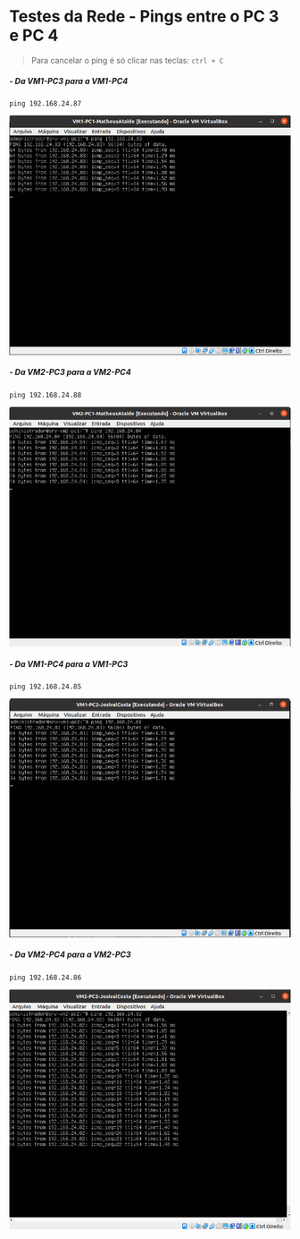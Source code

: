 # Testes da Rede - Pings entre o PC 3 e PC 4

> Para cancelar o ping é só clicar nas teclas: ``ctrl + C``
##### - Da VM1-PC3 para a VM1-PC4

    ping 192.168.24.87
    
<img src="/Projeto/Figuras/PC1/Passo5/vm1-pc1-ping.png" title="VM2-PC1-ping-Usando o SSH nas Máquinas Virtuais" width="800" />

##### - Da VM2-PC3 para a VM2-PC4

    ping 192.168.24.88
    
<img src="/Projeto/Figuras/PC1/Passo5/vm2-pc1-ping.png" title="VM2-PC1-ping-Usando o SSH nas Máquinas Virtuais" width="800" />

##### - Da VM1-PC4 para a VM1-PC3

    ping 192.168.24.85
    
<img src="/Projeto/Figuras/PC2/Passo5/vm1-pc2-ping.png" title="VM2-PC1-ping-Usando o SSH nas Máquinas Virtuais" width="800" />

##### - Da VM2-PC4 para a VM2-PC3

    ping 192.168.24.86
    
<img src="/Projeto/Figuras/PC2/Passo5/vm2-pc2-ping.png" title="VM2-PC1-ping-Usando o SSH nas Máquinas Virtuais" width="800" />
